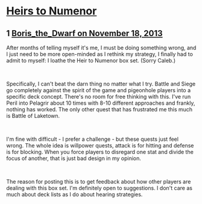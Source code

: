 # [Heirs to Numenor](https://community.fantasyflightgames.com/topic/93683-heirs-to-numenor/)

## 1 [Boris_the_Dwarf on November 18, 2013](https://community.fantasyflightgames.com/topic/93683-heirs-to-numenor/?do=findComment&comment=911240)

After months of telling myself it's me, I must be doing something wrong, and I just need to be more open-minded as I rethink my strategy, I finally had to admit to myself: I loathe the Heir to Numenor box set. (Sorry Caleb.)

 

Specifically, I can't beat the darn thing no matter what I try. Battle and Siege go completely against the spirit of the game and pigeonhole players into a specific deck concept. There's no room for free thinking with this. I've run Peril into Pelagrir about 10 times with 8-10 different approaches and frankly, nothing has worked. The only other quest that has frustrated me this much is Battle of Laketown.

 

I'm fine with difficult - I prefer a challenge - but these quests just feel wrong. The whole idea is willpower quests, attack is for hitting and defense is for blocking. When you force players to disregard one stat and divide the focus of another, that is just bad design in my opinion.

 

The reason for posting this is to get feedback about how other players are dealing with this box set. I'm definitely open to suggestions. I don't care as much about deck lists as I do about hearing strategies.

